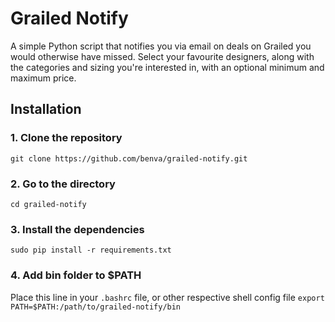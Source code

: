 # Grailed Notify

A simple Python script that notifies you via email on deals on Grailed you would otherwise have missed. Select your favourite designers, along with the categories and sizing you're interested in, with an optional minimum and maximum price.

## Installation

### 1. Clone the repository

`git clone https://github.com/benva/grailed-notify.git`

### 2. Go to the directory

`cd grailed-notify`

### 3. Install the dependencies

`sudo pip install -r requirements.txt`

### 4. Add bin folder to $PATH

Place this line in your `.bashrc` file, or other respective shell config file
`export PATH=$PATH:/path/to/grailed-notify/bin`
